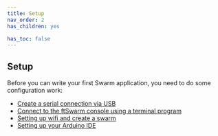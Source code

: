 ```yaml
---
title: Setup
nav_order: 2
has_children: yes 

has_toc: false
---
```

## Setup

Before you can write your first Swarm application, you need to do some configuration work:

- [Create a serial connection via USB](../1_serial)
- [Connect to the ftSwarm console using a terminal program](../2_terminal)
- [Setting up wifi and create a swarm](../3_configure_your_device/30_configure_your_device)
- [Setting up your Arduino IDE](../4_arduino)